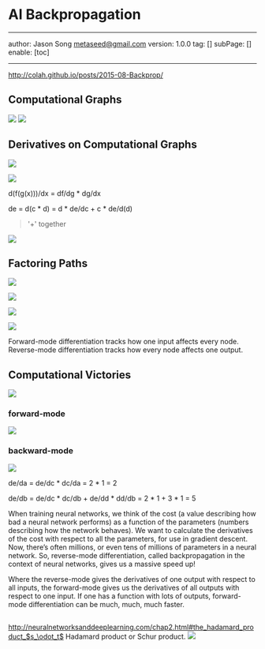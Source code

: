 # AI Backpropagation
---
author: Jason Song <metaseed@gmail.com>
version: 1.0.0
tag: []
subPage: []
enable: [toc]

---

http://colah.github.io/posts/2015-08-Backprop/
## Computational Graphs
![](https://raw.githubusercontent.com/metasong/iam-data/master/documents/200/image/20230602T184704495Z-image.png)
![](https://raw.githubusercontent.com/metasong/iam-data/master/documents/200/image/20230602T184748118Z-image.png)

## Derivatives on Computational Graphs
![](https://raw.githubusercontent.com/metasong/iam-data/master/documents/200/image/20230602T184941573Z-image.png)

![](https://raw.githubusercontent.com/metasong/iam-data/master/documents/200/image/20230602T184952213Z-image.png)


d(f(g(x)))/dx = df/dg * dg/dx

de = d(c * d) = d * de/dc + c * de/d(d) 
> '+'  together

![](https://raw.githubusercontent.com/metasong/iam-data/master/documents/200/image/20230602T185304360Z-image.png)


## Factoring Paths
![](https://raw.githubusercontent.com/metasong/iam-data/master/documents/200/image/20230602T185051050Z-image.png)

![](https://raw.githubusercontent.com/metasong/iam-data/master/documents/200/image/20230602T185610905Z-image.png)

![](https://raw.githubusercontent.com/metasong/iam-data/master/documents/200/image/20230602T185811748Z-image.png)

![](https://raw.githubusercontent.com/metasong/iam-data/master/documents/200/image/20230602T191023466Z-image.png)

Forward-mode differentiation tracks how one input affects every node. Reverse-mode differentiation tracks how every node affects one output. 

## Computational Victories
![](https://raw.githubusercontent.com/metasong/iam-data/master/documents/200/image/20230602T184952213Z-image.png)
### forward-mode
![](https://raw.githubusercontent.com/metasong/iam-data/master/documents/200/image/20230602T191447348Z-image.png)

### backward-mode
![](https://raw.githubusercontent.com/metasong/iam-data/master/documents/200/image/20230602T191520795Z-image.png)

de/da = de/dc * dc/da = 2 * 1 = 2

de/db = de/dc * dc/db + de/dd * dd/db = 2 * 1  + 3 * 1 = 5

When training neural networks, we think of the cost (a value describing how bad a neural network performs) as a function of the parameters (numbers describing how the network behaves). We want to calculate the derivatives of the cost with respect to all the parameters, for use in gradient descent. Now, there’s often millions, or even tens of millions of parameters in a neural network. So, reverse-mode differentiation, called backpropagation in the context of neural networks, gives us a massive speed up!

Where the reverse-mode gives the derivatives of one output with respect to all inputs, the forward-mode gives us the derivatives of all outputs with respect to one input. If one has a function with lots of outputs, forward-mode differentiation can be much, much, much faster.

## 
http://neuralnetworksanddeeplearning.com/chap2.html#the_hadamard_product_$s_\odot_t$
Hadamard product or Schur product. 
![](https://raw.githubusercontent.com/metasong/iam-data/master/documents/200/image/20230602T193116120Z-image.png)